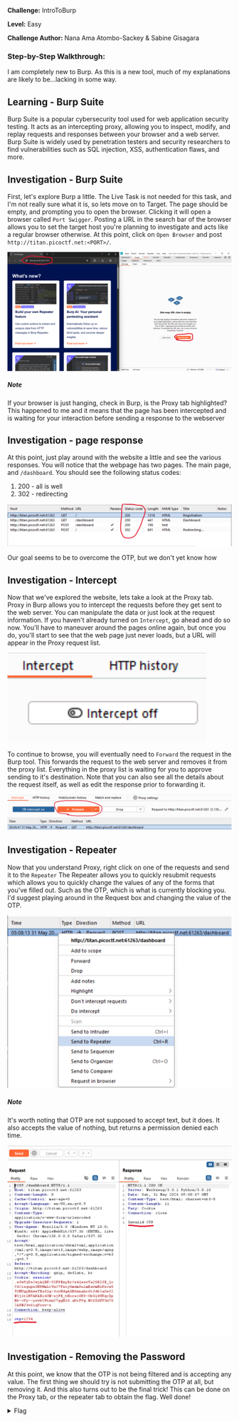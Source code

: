 **Challenge:** IntroToBurp

**Level:** Easy

**Challenge Author:** Nana Ama Atombo-Sackey & Sabine Gisagara



### Step-by-Step Walkthrough:
I am completely new to Burp. As this is a new tool, much of my explanations are likely to be...lacking in some way. 

## Learning - Burp Suite
Burp Suite is a popular cybersecurity tool used for web application security testing. It acts as an intercepting proxy, allowing you to inspect, modify, and replay requests and responses between your browser and a web server. Burp Suite is widely used by penetration testers and security researchers to find vulnerabilities such as SQL injection, XSS, authentication flaws, and more.

## Investigation - Burp Suite
First, let's explore Burp a little. The Live Task is not needed for this task, and I'm not really sure what it is, so lets move on to Target. The page should be empty, and prompting you to open the browser. Clicking it will open a browser called `Port Swigger`. Posting a URL in the search bar of the browser allows you to set the target host you're planning to investigate and acts like a regular browser otherwise. At this point, click on `Open Browser` and post `http://titan.picoctf.net:<PORT>/`.

![BurpSuiteTarget](images/Step1.png)

##### Note
If your browser is just hanging, check in Burp, is the Proxy tab highlighted? This happened to me and it means that the page has been intercepted and is waiting for your interaction before sending a response to the webserver

## Investigation - page response
At this point, just play around with the website a little and see the various responses. You will notice that the webpage has two pages. The main page, and `/dashboard`. You should see the following status codes:

1. 200 - all is well
2. 302 - redirecting

![Status](images/Status.png)

Our goal seems to be to overcome the OTP, but we don't yet know how

## Investigation - Intercept
Now that we've explored the website, lets take a look at the Proxy tab. Proxy in Burp allows you to intercept the requests before they get sent to the web server. You can manipulate the data or just look at the request information. If you haven't already turned on `Intercept`, go ahead and do so now. You'll have to maneuver around the pages online again, but once you do, you'll start to see that the web page just never loads, but a URL will appear in the Proxy request list.

![Intercept](images/Intercept.png)

To continue to browse, you will eventually need to `Forward` the request in the Burp tool. This forwards the request to the web server and removes it from the proxy list. Everything in the proxy list is waiting for you to approve sending to it's destination. Note that you can also see all the details about the request itself, as well as edit the response prior to forwarding it.

![Forward](images/Forward.png)

## Investigation - Repeater
Now that you understand Proxy, right click on one of the requests and send it to the `Repeater` The Repeater allows you to quickly resubmit requests which allows you to quickly change the values of any of the forms that you've filled out. Such as the OTP, which is what is currently blocking you. I'd suggest playing around in the Request box and changing the value of the OTP.

![Repeater](images/Repeater.png)

##### Note
It's worth noting that OTP are not supposed to accept text, but it does. It also accepts the value of nothing, but returns a permission denied each time.

![Repeater Requests](images/RepeaterRequest.png)

## Investigation - Removing the Password
At this point, we know that the OTP is not being filtered and is accepting any value. The first thing we should try is not submitting the OTP at all, but removing it. And this also turns out to be the final trick! This can be done on the Proxy tab, or the repeater tab to obtain the flag. Well done!


<details><summary>Flag</summary>
    <pre>
    picoCTF{#0TP_Bypvss_SuCc3$S_e1eb16ed}
    </pre>
   </details>
